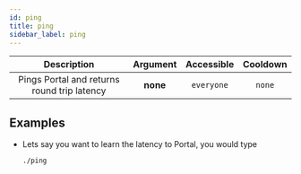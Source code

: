 ```yaml
---
id: ping
title: ping
sidebar_label: ping
---
```


|                 Description                 | Argument | Accessible | Cooldown |
| :-----------------------------------------: | :------: | :--------: | :------: |
| Pings Portal and returns round trip latency | __none__ | `everyone` |  `none`  |

## Examples

* Lets say you want to learn the latency to Portal, you would type
    ```bash
    ./ping
    ```